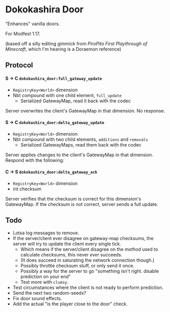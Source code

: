 # Dokokashira Door

"Enhances" vanilla doors.

For Modfest 1.17.

(based off a silly editing gimmick from *PiroPito First Playthrough of Minecraft*, which I'm hearing is a Doraemon reference)

## Protocol

#### S -> C `dokokashira_door:full_gateway_update`

* `RegistryKey<World>` dimension
* Nbt compound with one child element, `full_update`
	* Serialized GatewayMap, read it back with the codec

Server overwrites the client's GatewayMap in that dimension. No response.

#### S -> C `dokokashira_door:delta_gateway_update`

* `RegistryKey<World>` dimension
* Nbt compound with two child elements, `additions` and `removals`
	* Serialized GatewayMaps, read them back with the codec

Server applies changes to the client's GatewayMap in that dimension. Respond with the following:

#### C -> S `dokokashira_door:delta_gateway_ack`

* `RegistryKey<World>` dimension
* int checksum

Server verifies that the checksum is correct for this dimension's GatewayMap. If the checksum is not correct, server sends a full update.

## Todo

* Lotsa log messages to remove.
* If the server/client ever disagree on gateway-map checksums, the server will try to update the client every single tick.
	* Which means if the server/client disagree on the *method* used to calculate checksums, this never *ever* succeeds.
	* (It does succeed in saturating the network connection though.)
	* Possibly throttle checksum stuff, or only send it once.
	* Possibly a way for the server to go "something isn't right. disable prediction on your end"
	* Test more with `clumsy`.
* Test circumstances where the client is not ready to perform prediction.
* Send the next two random-seeds?
* Fix door sound effects.
* Add the actual "is the player close to the door" check.